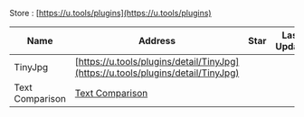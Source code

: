 
Store : [https://u.tools/plugins](https://u.tools/plugins)

Name| Address | Star| Last Update| Desc
-|-|-|-|-|
TinyJpg|[https://u.tools/plugins/detail/TinyJpg](https://u.tools/plugins/detail/TinyJpg)| | | Image compression
Text Comparison|[Text Comparison](https://u.tools/plugins/detail/%E6%96%87%E6%9C%AC%E4%BB%A3%E7%A0%81%E5%AF%B9%E6%AF%94/)| | |




